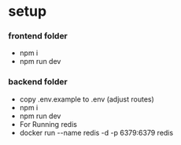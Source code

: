 # setup

### frontend folder
 - npm i 
 - npm run dev

 ### backend folder
 - copy .env.example to .env (adjust routes)
 - npm i 
 - npm run dev
 - For Running redis 
 - docker run --name redis -d -p 6379:6379 redis